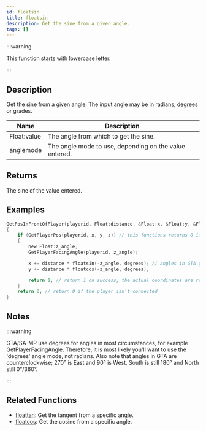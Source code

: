 ```yaml
---
id: floatsin
title: floatsin
description: Get the sine from a given angle.
tags: []
---
```


:::warning

This function starts with lowercase letter.

:::

## Description

Get the sine from a given angle. The input angle may be in radians, degrees or grades.

| Name        | Description                                            |
| ----------- | ------------------------------------------------------ |
| Float:value | The angle from which to get the sine.                  |
| anglemode   | The angle mode to use, depending on the value entered. |

## Returns

The sine of the value entered.

## Examples

```c
GetPosInFrontOfPlayer(playerid, Float:distance, &Float:x, &Float:y, &Float:z)
{
    if (GetPlayerPos(playerid, x, y, z)) // this functions returns 0 if the player is not connected
    {
        new Float:z_angle;
        GetPlayerFacingAngle(playerid, z_angle);

        x += distance * floatsin(-z_angle, degrees); // angles in GTA go counter-clockwise, so we need to reverse the retrieved angle
        y += distance * floatcos(-z_angle, degrees);

        return 1; // return 1 on success, the actual coordinates are returned by reference
    }
    return 0; // return 0 if the player isn't connected
}
```

## Notes

:::warning

GTA/SA-MP use degrees for angles in most circumstances, for example GetPlayerFacingAngle. Therefore, it is most likely you'll want to use the 'degrees' angle mode, not radians. Also note that angles in GTA are counterclockwise; 270° is East and 90° is West. South is still 180° and North still 0°/360°.

:::

## Related Functions

- [floattan](floattan): Get the tangent from a specific angle.
- [floatcos](floatcos): Get the cosine from a specific angle.
